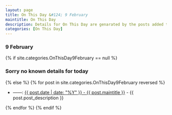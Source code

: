 ```yaml
---
layout: page
title: On This Day &#124; 9 February
maintitle: On This Day
description: Details for On This Day are genarated by the posts added to the website so the content is subject to changes/updates over time.
categories: [On This Day]
---
```


<h3>9 February</h3>

{% if site.categories.OnThisDay9February == null %}
  <h3>Sorry no known details for today</h3>
{% else %}
{% for post in site.categories.OnThisDay9February reversed %}
<ul>
<li> ——: <a href="{{ post.url }}">{{ post.date | date: "%Y" }} - {{ post.maintitle }}</a> - {{ post.post_description }}</li>
</ul>

{% endfor %}
{% endif %}

